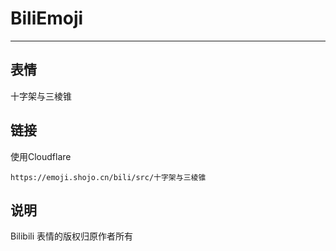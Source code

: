 # BiliEmoji
---
## 表情
十字架与三棱锥
## 链接
使用Cloudflare
```
https://emoji.shojo.cn/bili/src/十字架与三棱锥
```
## 说明
Bilibili 表情的版权归原作者所有

